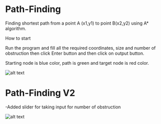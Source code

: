 # Path-Finding
Finding shortest path from a point A (x1,y1) to point B(x2,y2) using A* algorithm.

How to start

Run the program and fill all the required coordinates, size and number of obstruction then click Enter button and then click on output button.

Starting node is blue color, path is green and target node is red color.

![alt text](https://i.imgur.com/t1ngo6E.png)



# Path-Finding V2

-Added slider for taking input for number of obstruction

![alt text](https://i.imgur.com/k7gQVFC.png)
